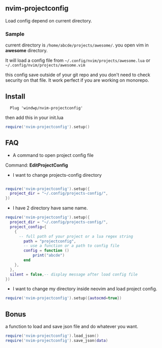 ## nvim-projectconfig

Load config depend on current directory.

### Sample

current directory is `/home/abcde/projects/awesome/`.
you open vim in **awesome** directory.

It will load a config file from `~/.config/nvim/projects/awesome.lua` or `~/.config/nvim/projects/awesome.vim`

this config save outside of your git repo and you don't need to check security on that file.
It work perfect if you are working on monorepo.


## Install
``` vim
  Plug 'windwp/nvim-projectconfig'
```
then add this in your init.lua

```lua
require('nvim-projectconfig').setup()
```

## FAQ
*  A command to  open project config file

Command: **EditProjectConfig**

 * I want to change projects-config directory

``` lua

require('nvim-projectconfig').setup({
  project_dir = "~/.config/projects-config/",
})

```

 * I have 2 directory have same name.
 
``` lua
require('nvim-projectconfig').setup({
  project_dir = "~/.config/projects-config/",
  project_config={
    {
      -- full path of your project or a lua regex string
        path = "projectconfig", 
        -- use a function or a path to config file 
        config = function ()
            print("abcde")
        end
    },
  },
  silent = false,-- display message after load config file
})
```


 * I want to change my directory inside neovim and load project config.

 ``` lua
require('nvim-projectconfig').setup({autocmd=true})

 ```


## Bonus
a function to load and save json file and do whatever you want.
```lua
require('nvim-projectconfig').load_json()
require('nvim-projectconfig').save_json(data)
```

